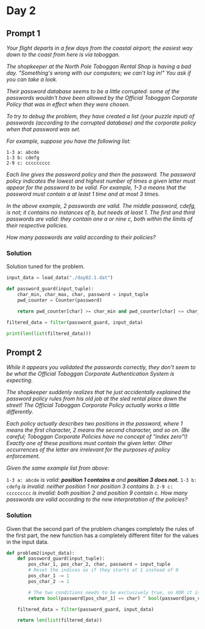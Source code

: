 # Day 2

## Prompt 1

_Your flight departs in a few days from the coastal airport; the easiest way down to the coast from here is via toboggan._

_The shopkeeper at the North Pole Toboggan Rental Shop is having a bad day. "Something's wrong with our computers; we can't log in!" You ask if you can take a look._

_Their password database seems to be a little corrupted: some of the passwords wouldn't have been allowed by the Official Toboggan Corporate Policy that was in effect when they were chosen._

_To try to debug the problem, they have created a list (your puzzle input) of passwords (according to the corrupted database) and the corporate policy when that password was set._

_For example, suppose you have the following list:_

~~~
1-3 a: abcde
1-3 b: cdefg
2-9 c: ccccccccc
~~~
_Each line gives the password policy and then the password. The password policy indicates the lowest and highest number of times a given letter must appear for the password to be valid. For example, 1-3 a means that the password must contain a at least 1 time and at most 3 times._

_In the above example, 2 passwords are valid. The middle password, cdefg, is not; it contains no instances of b, but needs at least 1. The first and third passwords are valid: they contain one a or nine c, both within the limits of their respective policies._

_How many passwords are valid according to their policies?_

### Solution

Solution tuned for the problem.

~~~python
input_data = load_data("./day02.1.dat")

def password_guard(input_tuple):
    char_min, char_max, char, password = input_tuple
    pwd_counter = Counter(password)

    return pwd_counter[char] >= char_min and pwd_counter[char] <= char_max

filtered_data = filter(password_guard, input_data)

print(len(list(filtered_data)))
~~~

## Prompt 2

_While it appears you validated the passwords correctly, they don't seem to be what the Official Toboggan Corporate Authentication System is expecting._

_The shopkeeper suddenly realizes that he just accidentally explained the password policy rules from his old job at the sled rental place down the street! The Official Toboggan Corporate Policy actually works a little differently._

_Each policy actually describes two positions in the password, where 1 means the first character, 2 means the second character, and so on. (Be careful; Toboggan Corporate Policies have no concept of "index zero"!) Exactly one of these positions must contain the given letter. Other occurrences of the letter are irrelevant for the purposes of policy enforcement._

_Given the same example list from above:_

`1-3 a: abcde` _is valid: **position 1 contains a** and **position 3 does not.**_
`1-3 b: cdefg` _is invalid: neither position 1 nor position 3 contains b._
`2-9 c: ccccccccc` _is invalid: both position 2 and position 9 contain c._
_How many passwords are valid according to the new interpretation of the policies?_

### Solution

Given that the second part of the problem changes completely the rules of the first part, the new function has a completely different filter for the values in the input data.

~~~python
def problem2(input_data):
    def password_guard(input_tuple):
        pos_char_1, pos_char_2, char, password = input_tuple
        # Reset the indices as if they starts at 1 instead of 0
        pos_char_1 -= 1
        pos_char_2 -= 1

        # The two conditions needs to be exclusively true, so XOR it is
        return bool(password[pos_char_1] == char) ^ bool(password[pos_char_2] == char)

    filtered_data = filter(password_guard, input_data)

    return len(list(filtered_data))
~~~